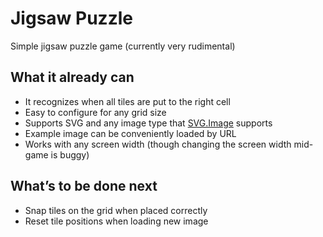 # Jigsaw Puzzle

Simple jigsaw puzzle game (currently very rudimental)

## What it already can

* It recognizes when all tiles are put to the right cell
* Easy to configure for any grid size
* Supports SVG and any image type that
  [SVG.Image](https://svgjs.dev/docs/3.0/shape-elements/#svg-image)
  supports
* Example image can be conveniently loaded by URL
* Works with any screen width (though changing the screen width mid-game
  is buggy)

## What’s to be done next

* Snap tiles on the grid when placed correctly
* Reset tile positions when loading new image